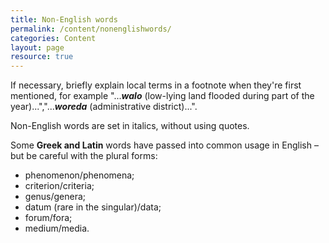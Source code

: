 ```yaml
---
title: Non-English words
permalink: /content/nonenglishwords/
categories: Content
layout: page
resource: true
---
```


If necessary, briefly explain local terms in a footnote when they're first mentioned, for example "...**_walo_** (low-lying land flooded during part of the year)...","...**_woreda_** (administrative district)...".

Non-English words are set in italics, without using quotes.

Some __Greek and Latin__ words have passed into common usage in English – but be careful with the plural forms:

* phenomenon/phenomena;
* criterion/criteria;
* genus/genera;
* datum (rare in the singular)/data;
* forum/fora;
* medium/media.
